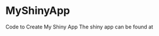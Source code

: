 # MyShinyApp
Code to Create My Shiny App
The shiny app can be found at <a href="https://seclementine.shinyapps.io/WordPredictionApp/">
